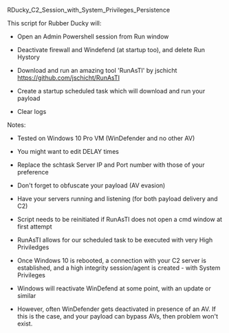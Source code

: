 RDucky_C2_Session_with_System_Privileges_Persistence


This script for Rubber Ducky will:

- Open an Admin Powershell session from Run window

- Deactivate firewall and Windefend (at startup too), and delete Run Hystory

- Download and run an amazing tool 'RunAsTI' by jschicht https://github.com/jschicht/RunAsTI

- Create a startup scheduled task which will download and run your payload

- Clear logs

Notes:

- Tested on Windows 10 Pro VM (WinDefender and no other AV)

- You might want to edit DELAY times

- Replace the schtask Server IP and Port number with those of your preference

- Don't forget to obfuscate your payload (AV evasion)

- Have your servers running and listening (for both payload delivery and C2)

- Script needs to be reinitiated if RunAsTI does not open a cmd window at first attempt

- RunAsTI allows for our scheduled task to be executed with very High Priviledges

- Once Windows 10 is rebooted, a connection with your C2 server is established,
and a high integrity session/agent is created - with System Privileges

- Windows will reactivate WinDefend at some point, with an update or similar

- However, often WinDefender gets deactivated in presence of an AV.
If this is the case, and your payload can bypass AVs, then problem won't exist.
